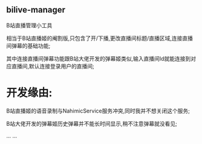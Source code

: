 ## bilive-manager

B站直播管理小工具

相当于B站直播姬的阉割版,只包含了开/下播,更改直播间标题/直播区域,连接直播间弹幕的基础功能;

其中连接直播间弹幕功能跟B站大佬开发的弹幕姬类似,输入直播间Id就能连接到对应直播间,默认连接登录用户的直播间;

# 开发缘由:

B站直播姬的语音录制与NahimicService服务冲突,同时我并不想关闭这个服务;

B站大佬开发的弹幕姬历史弹幕并不能长时间显示,稍不注意弹幕就没看见;

... ... 
